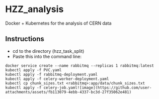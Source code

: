 # HZZ_analysis
Docker + Kubernetes for the analysis of CERN data

## Instructions
* cd to the directory (hzz_task_split)
* Paste this into the command line:
```  
docker service create --name rabbitmq --replicas 1 rabbitmq:latest
kubectl apply -f PVC.yaml
kubectl apply -f rabbitmq-deployment.yaml
kubectl apply -f celery-worker-deployment.yaml
kubectl cp chunk_sizes.txt <rabbitmq>:app/data/chunk_sizes.txt
kubectl apply -f celery-job.yaml![image](https://github.com/user-attachments/assets/fb113079-4ebb-4337-bc3d-27f35062e481)
```
